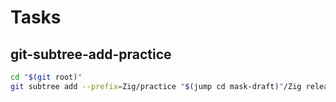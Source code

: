 # Tasks

## git-subtree-add-practice

```bash
cd "$(git root)"
git subtree add --prefix=Zig/practice "$(jump cd mask-draft)"/Zig release --squash
```
